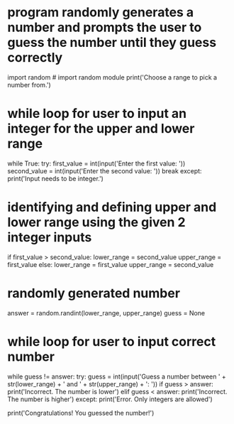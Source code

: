 # program randomly generates a number and prompts the user to guess the number until they guess correctly

import random # import random module
print('Choose a range to pick a number from.')

# while loop for user to input an integer for the upper and lower range
while True: 
    try:
        first_value = int(input('Enter the first value: '))  
        second_value = int(input('Enter the second value: '))
        break
    except: 
        print('Input needs to be integer.')

# identifying and defining upper and lower range using the given 2 integer inputs
if first_value > second_value:
    lower_range = second_value
    upper_range = first_value
else:
    lower_range = first_value
    upper_range = second_value

# randomly generated number
answer = random.randint(lower_range, upper_range) 
guess = None

# while loop for user to input correct number
while guess != answer:
    try:
        guess = int(input('Guess a number between ' + str(lower_range) + ' and ' + str(upper_range) + ': '))
        if guess > answer:
            print('Incorrect. The number is lower')
        elif guess < answer:
            print('Incorrect. The number is higher')
    except:
        print('Error. Only integers are allowed')

print('Congratulations! You guessed the number!')
